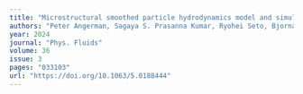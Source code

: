 ```yaml
---
title: "Microstructural smoothed particle hydrodynamics model and simulations of discontinuous shear-thickening fluids"
authors: "Peter Angerman, Sagaya S. Prasanna Kumar, Ryohei Seto, Bjornar Sandnes, Marco Ellero"
year: 2024
journal: "Phys. Fluids"
volume: 36
issue: 3
pages: "033103"
url: "https://doi.org/10.1063/5.0188444"
---
```

